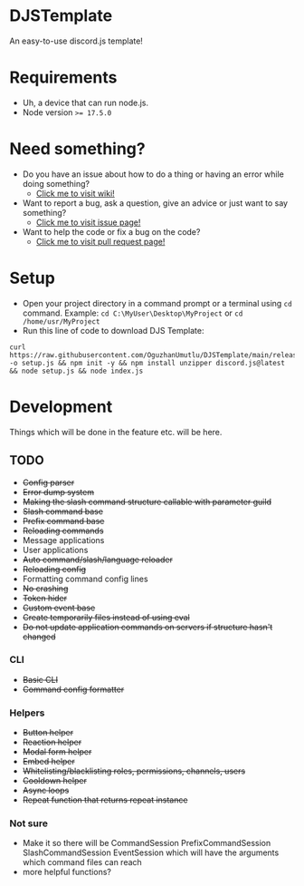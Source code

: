 # DJSTemplate

An easy-to-use discord.js template!

# Requirements

- Uh, a device that can run node.js.
- Node version `>= 17.5.0`

# Need something?

- Do you have an issue about how to do a thing or having an error while doing something?
  - [Click me to visit wiki!](https://github.com/OguzhanUmutlu/DJSTemplate/wiki)
- Want to report a bug, ask a question, give an advice or just want to say something?
  - [Click me to visit issue page!](https://github.com/OguzhanUmutlu/DJSTemplate/issues)
- Want to help the code or fix a bug on the code?
  - [Click me to visit pull request page!](https://github.com/OguzhanUmutlu/DJSTemplate/pulls)

# Setup

- Open your project directory in a command prompt or a terminal using `cd` command. Example: `cd C:\MyUser\Desktop\MyProject` or `cd /home/usr/MyProject`
- Run this line of code to download DJS Template:

```shell
curl https://raw.githubusercontent.com/OguzhanUmutlu/DJSTemplate/main/releases/setup.js -o setup.js && npm init -y && npm install unzipper discord.js@latest && node setup.js && node index.js
```

# Development
Things which will be done in the feature etc. will be here.

## TODO

- ~~Config parser~~
- ~~Error dump system~~
- ~~Making the slash command structure callable with parameter guild~~
- ~~Slash command base~~
- ~~Prefix command base~~
- ~~Reloading commands~~
- Message applications
- User applications
- ~~Auto command/slash/language reloader~~
- ~~Reloading config~~
- Formatting command config lines
- ~~No crashing~~
- ~~Token hider~~
- ~~Custom event base~~
- ~~Create temporarily files instead of using eval~~
- ~~Do not update application commands on servers if structure hasn't changed~~

### CLI

- ~~Basic CLI~~
- ~~Command config formatter~~

### Helpers

- ~~Button helper~~
- ~~Reaction helper~~
- ~~Modal form helper~~
- ~~Embed helper~~
- ~~Whitelisting/blacklisting roles, permissions, channels, users~~
- ~~Cooldown helper~~
- ~~Async loops~~
- ~~Repeat function that returns repeat instance~~

### Not sure
- Make it so there will be CommandSession PrefixCommandSession SlashCommandSession EventSession which will have the arguments which command files can reach
- more helpful functions?